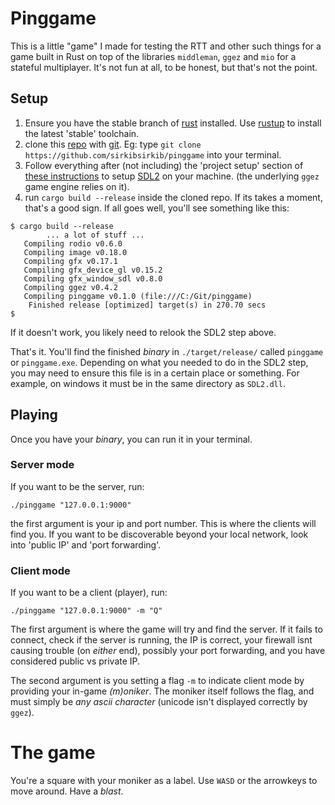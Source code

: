 # Pinggame

This is a little "game" I made for testing the RTT and other such things for a game built in Rust on top of the libraries `middleman`, `ggez` and `mio` for a stateful multiplayer. It's not fun at all, to be honest, but that's not the point.

## Setup
1. Ensure you have the stable branch of [rust](https://www.rust-lang.org/) installed. Use [rustup](https://rustup.rs) to install the latest 'stable' toolchain.
1. clone this [repo](https://github.com/sirkibsirkib/pinggame) with [git](https://git-scm.com/). Eg: type `git clone https://github.com/sirkibsirkib/pinggame` into your terminal.
1. Follow everything after (not including) the 'project setup' section of [these instructions](https://github.com/ggez/ggez/blob/master/docs/BuildingForEveryPlatform.md) to setup [SDL2](https://www.libsdl.org/) on your machine. (the underlying `ggez` game engine relies on it).
1. run `cargo build --release` inside the cloned repo. If its takes a moment, that's a good sign. If all goes well, you'll see something like this:
```
$ cargo build --release
		... a lot of stuff ...
   Compiling rodio v0.6.0
   Compiling image v0.18.0
   Compiling gfx v0.17.1
   Compiling gfx_device_gl v0.15.2
   Compiling gfx_window_sdl v0.8.0
   Compiling ggez v0.4.2
   Compiling pinggame v0.1.0 (file:///C:/Git/pinggame)
    Finished release [optimized] target(s) in 270.70 secs
$
```
If it doesn't work, you likely need to relook the SDL2 step above.

That's it. You'll find the finished _binary_ in `./target/release/` called `pinggame` or `pinggame.exe`. Depending on what you needed to do in the SDL2 step, you may need to ensure this file is in a certain place or something. For example, on windows it must be in the same directory as `SDL2.dll`.

## Playing
Once you have your _binary_, you can run it in your terminal.

### Server mode
If you want to be the server, run:
```
./pinggame "127.0.0.1:9000" 
```
the first argument is your ip and port number. This is where the clients will find you. If you want to be discoverable beyond your local network, look into 'public IP' and 'port forwarding'.

### Client mode
If you want to be a client (player), run:
```
./pinggame "127.0.0.1:9000" -m "Q"
```
The first argument is where the game will try and find the server. If it fails to connect, check if the server is running, the IP is correct, your firewall isnt causing trouble (on _either_ end), possibly your port forwarding, and you have considered public vs private IP.

The second argument is you setting a flag `-m` to indicate client mode by providing your in-game _(m)oniker_. The moniker itself follows the flag, and must simply be _any ascii character_ (unicode isn't displayed correctly by `ggez`).


# The game
You're a square with your moniker as a label. Use `WASD` or the arrowkeys to move around. Have a _blast_.